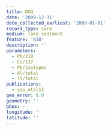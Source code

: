 ```yaml
---
title: DGQ
date: '2009-12-31'
date_collected_earliest: '2009-01-01'
record_type: core
medium: lake_sediment
feature: '838'
description: ''
parameters:
  - Pb/210
  - Cs/137
  - Pb/isotopes
  - Al/total
  - Ti/total
publications:
  - yao_etal13
geo_error: 0.0
geometry: ''
bbox: ~
longitude: ''
latitude: ''
---
```


